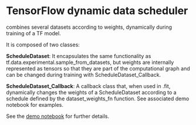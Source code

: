 # TensorFlow dynamic data scheduler

combines several datasets according to weights, dynamically during training of a TF model. 

It is composed of two classes:

**ScheduleDataset**: It encapsulates the same functionality as tf.data.experimental.sample_from_datasets, but weights are internally represented as tensors so that they are part of the computational graph and can be changed during training with ScheduleDataset_Callback.

**ScheduleDataset_Callback**: A callback class that, when used in .fit, dynamically changes the weights of a ScheduleDataset
    according to a schedule defined by the dataset_weights_fn function. See associated demo notebook
    for examples.
    

See the [demo notebook](data_schedule_demo.ipynb) for further details.

